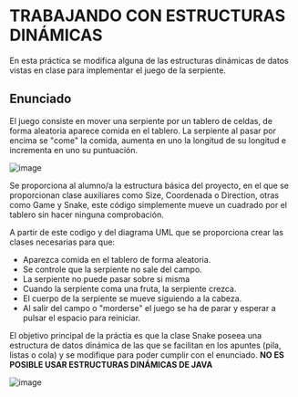 
# TRABAJANDO CON ESTRUCTURAS DINÁMICAS

En esta práctica se modifica alguna de las estructuras dinámicas de datos vistas en clase para implementar el juego de la serpiente.

   
## Enunciado

El juego consiste en mover una serpiente por un tablero de celdas, de forma aleatoria aparece comida en el tablero. La serpiente al pasar por encima se "come" la comida, aumenta en uno la longitud de su longitud e incrementa en uno su puntuación.

![image](https://github.com/pass1enator/DAWSnakeTemplate/blob/master/src/main/resources/resuelto.png?raw=true)

Se proporciona al alumno/a la estructura básica del proyecto, en el que se proporcionan clase auxiliares como Size, Coordenada o Direction, otras como Game y Snake, este código simplemente mueve un cuadrado por el tablero sin hacer ninguna comprobación.

A partir de este codigo y del diagrama UML que se proporciona crear las clases necesarias para que:
   - Aparezca comida en el tablero de forma aleatoria.
   - Se controle que la serpiente no sale del campo.
   - La serpiente no puede pasar sobre si misma
   - Cuando la serpiente coma una fruta, la serpiente crezca.
   - El cuerpo de la serpiente se mueve siguiendo a la cabeza.
   - Al salir del campo o "morderse" el juego se ha de parar y esperar a pulsar el espacio para reiniciar.
 
El objetivo principal de la práctia es que la clase Snake poseea una estructura de datos dinámica de las que se facilitan en los apuntes (pila, listas o cola) y se modifique para poder cumplir con el enunciado. **NO ES POSIBLE USAR ESTRUCTURAS DINÁMICAS DE JAVA**

![image](https://github.com/pass1enator/DAWSnakeTemplate/blob/master/src/main/resources/uml.png?raw=true)
